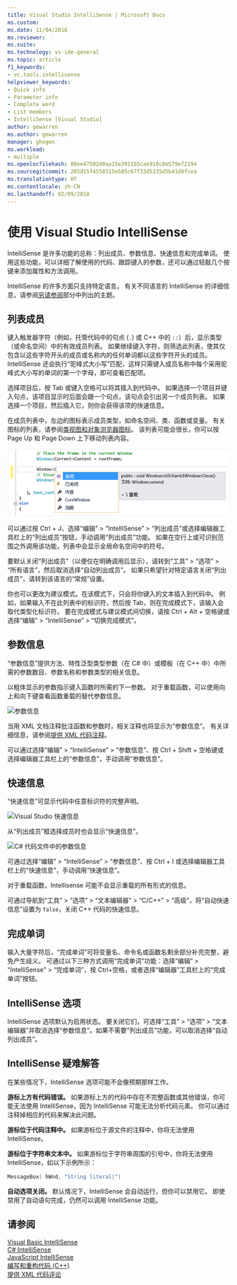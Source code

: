 ```yaml
---
title: Visual Studio IntelliSense | Microsoft Docs
ms.custom: 
ms.date: 11/04/2016
ms.reviewer: 
ms.suite: 
ms.technology: vs-ide-general
ms.topic: article
f1_keywords:
- vc.tools.intellisense
helpviewer_keywords:
- Quick info
- Parameter info
- Complete word
- List members
- IntelliSense [Visual Studio]
author: gewarren
ms.author: gewarren
manager: ghogen
ms.workload:
- multiple
ms.openlocfilehash: 88ee47502d0aa15e391155cae918c8e579e72194
ms.sourcegitcommit: 205d15f4558315e585c67f33d5335d5b41d0fcea
ms.translationtype: HT
ms.contentlocale: zh-CN
ms.lasthandoff: 02/09/2018
---
```

# <a name="using-intellisense-in-visual-studio"></a>使用 Visual Studio IntelliSense

IntelliSense 是许多功能的总称：列出成员、参数信息、快速信息和完成单词。 使用这些功能，可以详细了解使用的代码、跟踪键入的参数，还可以通过轻敲几个按键来添加属性和方法调用。

IntelliSense 的许多方面只支持特定语言。 有关不同语言的 IntelliSense 的详细信息，请参阅[另请参阅](#see-also)部分中列出的主题。

## <a name="list-members"></a>列表成员

键入触发器字符（例如，托管代码中的句点 (`.`) 或 C++ 中的 `::`）后，显示类型（或命名空间）中的有效成员列表。 如果继续键入字符，则筛选此列表，使其仅包含以这些字符开头的成员或名称内的任何单词都以这些字符开头的成员。 IntelliSense 还会执行“驼峰式大小写”匹配，这样只需键入成员名称中每个采用驼峰式大小写的单词的第一个字母，即可查看匹配项。

选择项目后，按 Tab 或键入空格可以将其插入到代码中。 如果选择一个项目并键入句点，该项目显示时后面会跟一个句点，该句点会引出另一个成员列表。 如果选择一个项目，然后插入它，则你会获得该项的快速信息。

在成员列表中，左边的图标表示成员类型，如命名空间、类、函数或变量。 有关图标的列表，请参阅[类视图和对象浏览器图标](../ide/class-view-and-object-browser-icons.md)。 该列表可能会很长，你可以按 Page Up 和 Page Down 上下移动列表内容。

![Visual Studio 成员列表](../ide/media/vs2015_intellisense.png "vs2015_Intellisense")

可以通过按 Ctrl + J、选择“编辑” > “IntelliSense” > “列出成员”或选择编辑器工具栏上的“列出成员”按钮，手动调用“列出成员”功能。 如果在空行上或可识别范围之外调用该功能，列表中会显示全局命名空间中的符号。

要默认关闭“列出成员”（以便仅在明确调用后显示），请转到“工具” > “选项” > “所有语言”，然后取消选择“自动列出成员”。 如果只希望针对特定语言关闭“列出成员”，请转到该语言的“常规”设置。

你也可以更改为建议模式。在该模式下，只会将你键入的文本插入到代码中。 例如，如果输入不在此列表中的标识符，然后按 Tab，则在完成模式下，该输入会取代类型化标识符。 要在完成模式与建议模式间切换，请按 Ctrl + Alt + 空格键或选择“编辑” > “IntelliSense” > “切换完成模式”。

## <a name="parameter-info"></a>参数信息

“参数信息”提供方法、特性泛型类型参数（在 C# 中）或模板（在 C++ 中）中所需的参数数目、参数名称和参数类型的相关信息。

以粗体显示的参数指示键入函数时所需的下一参数。 对于重载函数，可以使用向上和向下键查看函数重载的替代参数信息。

![参数信息](../ide/media/vs2015_param_info.png "VS2015_param_Info")

当用 XML 文档注释批注函数和参数时，相关注释也将显示为“参数信息”。 有关详细信息，请参阅[提供 XML 代码注释](../ide/supplying-xml-code-comments.md)。

可以通过选择“编辑” > “IntelliSense” > “参数信息”、按 Ctrl + Shift + 空格键或选择编辑器工具栏上的“参数信息”，手动调用“参数信息”。

## <a name="quick-info"></a>快速信息

“快速信息”可显示代码中任意标识符的完整声明。

![Visual Studio 快速信息](../ide/media/vs2015_quick_info.png "VS2015_Quick_info")

从“列出成员”框选择成员时也会显示“快速信息”。

![C&#35; 代码文件中的参数信息](../ide/media/vs2015_paraminfo.png "VS2015_ParamInfo")

可通过选择“编辑” > “IntelliSense” > “参数信息”、按 Ctrl + I 或选择编辑器工具栏上的“快速信息”，手动调用“快速信息”。

对于重载函数，Intellisense 可能不会显示重载的所有形式的信息。

可通过导航到“工具” > “选项” > “文本编辑器” > “C/C++” > “高级”，将“自动快速信息”设置为 `false`，关闭 C++ 代码的快速信息。

## <a name="complete-word"></a>完成单词

输入大量字符后，“完成单词”可将变量名、命令名或函数名剩余部分补充完整，避免产生歧义。 可通过以下三种方式调用“完成单词”功能：选择“编辑” > “IntelliSense” > “完成单词”，按 Ctrl+空格，或者选择“编辑器”工具栏上的“完成单词”按钮。

## <a name="intellisense-options"></a>IntelliSense 选项

IntelliSense 选项默认为启用状态。 要关闭它们，可选择“工具” > “选项” > “文本编辑器”并取消选择“参数信息”。如果不需要“列出成员”功能，可以取消选择“自动列出成员”。

## <a name="troubleshooting-intellisense"></a>IntelliSense 疑难解答

在某些情况下，IntelliSense 选项可能不会像预期那样工作。

**游标上方有代码错误。** 如果游标上方的代码中存在不完整函数或其他错误，你可能无法使用 IntelliSense，因为 IntelliSense 可能无法分析代码元素。 你可以通过注释掉相应的代码来解决此问题。

**游标位于代码注释中。** 如果游标位于源文件的注释中，你将无法使用 IntelliSense。

**游标位于字符串文本中。** 如果游标位于字符串周围的引号中，你将无法使用 IntelliSense，如以下示例所示：

```cpp
MessageBox( hWnd, "String literal|")
```

**自动选项关闭。** 默认情况下，IntelliSense 会自动运行，但你可以禁用它。 即使禁用了自动语句完成，仍然可以调用 IntelliSense 功能。

## <a name="see-also"></a>请参阅

[Visual Basic IntelliSense](../ide/visual-basic-specific-intellisense.md)  
[C# IntelliSense](../ide/visual-csharp-intellisense.md)  
[JavaScript IntelliSense](../ide/javascript-intellisense.md)  
[编写和重构代码 (C++)](/cpp/ide/writing-and-refactoring-code-cpp)  
[提供 XML 代码评论](../ide/supplying-xml-code-comments.md)
